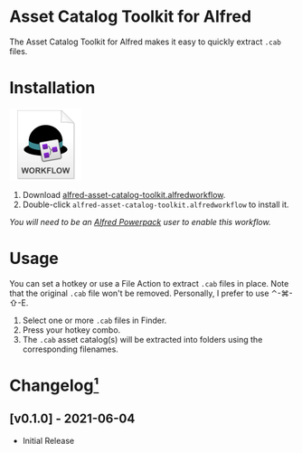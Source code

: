 # Asset Catalog Toolkit for Alfred

The Asset Catalog Toolkit for Alfred makes it easy to quickly extract `.cab` files.


# Installation

<a href="https://github.com/chrismessina/alfred-asset-catalog-toolkit/releases/latest"><img src="./assets/icon-workflow.png" alt="Workflow File Icon" width="128" height="128"></a>

1. Download [alfred-asset-catalog-toolkit.alfredworkflow](https://github.com/chrismessina/alfred-asset-catalog-toolkit/releases/latest).
2. Double-click `alfred-asset-catalog-toolkit.alfredworkflow` to install it.

_You will need to be an [Alfred Powerpack](https://www.alfredapp.com/powerpack/) user to enable this workflow._

# Usage

You can set a hotkey or use a File Action to extract `.cab` files in place. Note that the original `.cab` file won't be removed. Personally, I prefer to use ⌃-⌘-⇧-E.

1. Select one or more `.cab` files in Finder.
2. Press your hotkey combo.
3. The `.cab` asset catalog(s) will be extracted into folders using the corresponding filenames. 

# Changelog[¹](https://keepachangelog.com/)

## [v0.1.0] - 2021-06-04
- Initial Release
